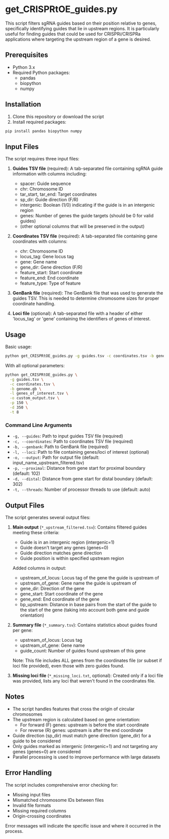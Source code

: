# get_CRISPRtOE_guides.py

This script filters sgRNA guides based on their position relative to genes, specifically identifying guides that lie in upstream regions. It is particularly useful for finding guides that could be used for CRISPRi/CRISPRa applications where targeting the upstream region of a gene is desired.

## Prerequisites

- Python 3.x
- Required Python packages:
  - pandas
  - biopython
  - numpy

## Installation

1. Clone this repository or download the script
2. Install required packages:
```bash
pip install pandas biopython numpy
```

## Input Files

The script requires three input files:

1. **Guides TSV file** (required): A tab-separated file containing sgRNA guide information with columns including:
   - spacer: Guide sequence
   - chr: Chromosome ID
   - tar_start, tar_end: Target coordinates
   - sp_dir: Guide direction (F/R)
   - intergenic: Boolean (1/0) indicating if the guide is in an intergenic region
   - genes: Number of genes the guide targets (should be 0 for valid guides)
   - (other optional columns that will be preserved in the output)

2. **Coordinates TSV file** (required): A tab-separated file containing gene coordinates with columns:
   - chr: Chromosome ID
   - locus_tag: Gene locus tag
   - gene: Gene name
   - gene_dir: Gene direction (F/R)
   - feature_start: Start coordinate
   - feature_end: End coordinate
   - feature_type: Type of feature

3. **GenBank file** (required): The GenBank file that was used to generate the guides TSV. This is needed to determine chromosome sizes for proper coordinate handling.

4. **Loci file** (optional): A tab-separated file with a header of either 'locus_tag' or 'gene' containing the identifiers of genes of interest.

## Usage

Basic usage:
```bash
python get_CRISPRtOE_guides.py -g guides.tsv -c coordinates.tsv -b genome.gb
```

With all optional parameters:
```bash
python get_CRISPRtOE_guides.py \
  -g guides.tsv \
  -c coordinates.tsv \
  -b genome.gb \
  -l genes_of_interest.tsv \
  -o custom_output.tsv \
  -p 150 \
  -d 350 \
  -t 8
```

### Command Line Arguments

- `-g, --guides`: Path to input guides TSV file (required)
- `-c, --coordinates`: Path to coordinates TSV file (required)
- `-b, --genbank`: Path to GenBank file (required)
- `-l, --loci`: Path to file containing genes/loci of interest (optional)
- `-o, --output`: Path for output file (default: input_name_upstream_filtered.tsv)
- `-p, --proximal`: Distance from gene start for proximal boundary (default: 102)
- `-d, --distal`: Distance from gene start for distal boundary (default: 302)
- `-t, --threads`: Number of processor threads to use (default: auto)

## Output Files

The script generates several output files:

1. **Main output** (`*_upstream_filtered.tsv`): Contains filtered guides meeting these criteria:
   - Guide is in an intergenic region (intergenic=1)
   - Guide doesn't target any genes (genes=0)
   - Guide direction matches gene direction
   - Guide position is within specified upstream region
   
   Added columns in output:
   - upstream_of_locus: Locus tag of the gene the guide is upstream of
   - upstream_of_gene: Gene name the guide is upstream of
   - gene_dir: Direction of the gene
   - gene_start: Start coordinate of the gene
   - gene_end: End coordinate of the gene
   - bp_upstream: Distance in base pairs from the start of the guide to the start of the gene (taking into account both gene and guide orientation)

2. **Summary file** (`*_summary.tsv`): Contains statistics about guides found per gene:
   - upstream_of_locus: Locus tag
   - upstream_of_gene: Gene name
   - guide_count: Number of guides found upstream of this gene
   
   Note: This file includes ALL genes from the coordinates file (or subset if loci file provided), even those with zero guides found.

3. **Missing loci file** (`*_missing_loci.txt`, optional): Created only if a loci file was provided, lists any loci that weren't found in the coordinates file.

## Notes

- The script handles features that cross the origin of circular chromosomes
- The upstream region is calculated based on gene orientation:
  - For forward (F) genes: upstream is before the start coordinate
  - For reverse (R) genes: upstream is after the end coordinate
- Guide direction (sp_dir) must match gene direction (gene_dir) for a guide to be considered
- Only guides marked as intergenic (intergenic=1) and not targeting any genes (genes=0) are considered
- Parallel processing is used to improve performance with large datasets

## Error Handling

The script includes comprehensive error checking for:
- Missing input files
- Mismatched chromosome IDs between files
- Invalid file formats
- Missing required columns
- Origin-crossing coordinates

Error messages will indicate the specific issue and where it occurred in the process.